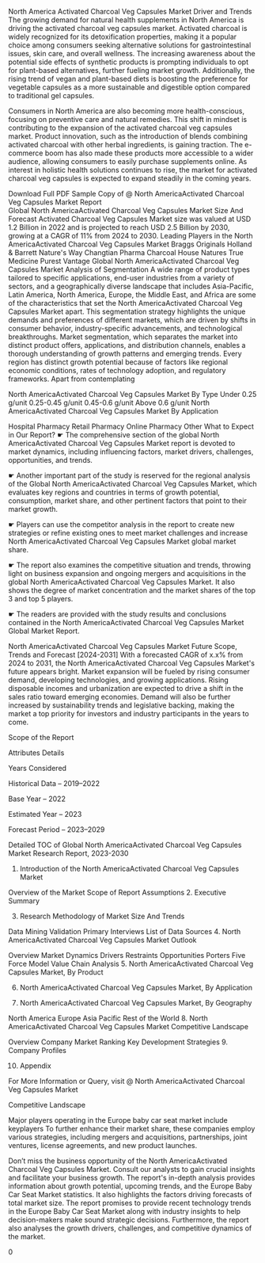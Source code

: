 North America Activated Charcoal Veg Capsules Market Driver and Trends
The growing demand for natural health supplements in North America is driving the activated charcoal veg capsules market. Activated charcoal is widely recognized for its detoxification properties, making it a popular choice among consumers seeking alternative solutions for gastrointestinal issues, skin care, and overall wellness. The increasing awareness about the potential side effects of synthetic products is prompting individuals to opt for plant-based alternatives, further fueling market growth. Additionally, the rising trend of vegan and plant-based diets is boosting the preference for vegetable capsules as a more sustainable and digestible option compared to traditional gel capsules.

Consumers in North America are also becoming more health-conscious, focusing on preventive care and natural remedies. This shift in mindset is contributing to the expansion of the activated charcoal veg capsules market. Product innovation, such as the introduction of blends combining activated charcoal with other herbal ingredients, is gaining traction. The e-commerce boom has also made these products more accessible to a wider audience, allowing consumers to easily purchase supplements online. As interest in holistic health solutions continues to rise, the market for activated charcoal veg capsules is expected to expand steadily in the coming years.

Download Full PDF Sample Copy of @ North AmericaActivated Charcoal Veg Capsules Market Report  
Global North AmericaActivated Charcoal Veg Capsules Market Size And Forecast
Activated Charcoal Veg Capsules Market size was valued at USD 1.2 Billion in 2022 and is projected to reach USD 2.5 Billion by 2030, growing at a CAGR of 11% from 2024 to 2030.
Leading Players in the North AmericaActivated Charcoal Veg Capsules Market
Braggs Originals
Holland & Barrett
Nature's Way
Changtian Pharma
Charcoal House
Natures True Medicine
Purest Vantage
Global North AmericaActivated Charcoal Veg Capsules Market Analysis of Segmentation
A wide range of product types tailored to specific applications, end-user industries from a variety of sectors, and a geographically diverse landscape that includes Asia-Pacific, Latin America, North America, Europe, the Middle East, and Africa are some of the characteristics that set the North AmericaActivated Charcoal Veg Capsules Market apart. This segmentation strategy highlights the unique demands and preferences of different markets, which are driven by shifts in consumer behavior, industry-specific advancements, and technological breakthroughs. Market segmentation, which separates the market into distinct product offers, applications, and distribution channels, enables a thorough understanding of growth patterns and emerging trends. Every region has distinct growth potential because of factors like regional economic conditions, rates of technology adoption, and regulatory frameworks. Apart from contemplating

North AmericaActivated Charcoal Veg Capsules Market By Type
Under 0.25 g/unit
0.25-0.45 g/unit
0.45-0.6 g/unit
Above 0.6 g/unit
North AmericaActivated Charcoal Veg Capsules Market By Application

Hospital Pharmacy
Retail Pharmacy
Online Pharmacy
Other
What to Expect in Our Report?
☛ The comprehensive section of the global North AmericaActivated Charcoal Veg Capsules Market report is devoted to market dynamics, including influencing factors, market drivers, challenges, opportunities, and trends.

☛ Another important part of the study is reserved for the regional analysis of the Global North AmericaActivated Charcoal Veg Capsules Market, which evaluates key regions and countries in terms of growth potential, consumption, market share, and other pertinent factors that point to their market growth.

☛ Players can use the competitor analysis in the report to create new strategies or refine existing ones to meet market challenges and increase North AmericaActivated Charcoal Veg Capsules Market global market share.

☛ The report also examines the competitive situation and trends, throwing light on business expansion and ongoing mergers and acquisitions in the global North AmericaActivated Charcoal Veg Capsules Market. It also shows the degree of market concentration and the market shares of the top 3 and top 5 players.

☛ The readers are provided with the study results and conclusions contained in the North AmericaActivated Charcoal Veg Capsules Market Global Market Report.

North AmericaActivated Charcoal Veg Capsules Market Future Scope, Trends and Forecast [2024-2031]
With a forecasted CAGR of x.x% from 2024 to 2031, the North AmericaActivated Charcoal Veg Capsules Market's future appears bright. Market expansion will be fueled by rising consumer demand, developing technologies, and growing applications. Rising disposable incomes and urbanization are expected to drive a shift in the sales ratio toward emerging economies. Demand will also be further increased by sustainability trends and legislative backing, making the market a top priority for investors and industry participants in the years to come.

Scope of the Report

Attributes Details

Years Considered

Historical Data – 2019–2022

Base Year – 2022

Estimated Year – 2023

Forecast Period – 2023–2029

Detailed TOC of Global North AmericaActivated Charcoal Veg Capsules Market Research Report, 2023-2030
1. Introduction of the North AmericaActivated Charcoal Veg Capsules Market

Overview of the Market
Scope of Report
Assumptions
2. Executive Summary

3. Research Methodology of Market Size And Trends

Data Mining
Validation
Primary Interviews
List of Data Sources
4. North AmericaActivated Charcoal Veg Capsules Market Outlook

Overview
Market Dynamics
Drivers
Restraints
Opportunities
Porters Five Force Model
Value Chain Analysis
5. North AmericaActivated Charcoal Veg Capsules Market, By Product

6. North AmericaActivated Charcoal Veg Capsules Market, By Application

7. North AmericaActivated Charcoal Veg Capsules Market, By Geography

North America
Europe
Asia Pacific
Rest of the World
8. North AmericaActivated Charcoal Veg Capsules Market Competitive Landscape

Overview
Company Market Ranking
Key Development Strategies
9. Company Profiles

10. Appendix

For More Information or Query, visit @ North AmericaActivated Charcoal Veg Capsules Market

Competitive Landscape

Major players operating in the Europe baby car seat market include keyplayers To further enhance their market share, these companies employ various strategies, including mergers and acquisitions, partnerships, joint ventures, license agreements, and new product launches.

Don’t miss the business opportunity of the North AmericaActivated Charcoal Veg Capsules Market. Consult our analysts to gain crucial insights and facilitate your business growth.
The report's in-depth analysis provides information about growth potential, upcoming trends, and the Europe Baby Car Seat Market statistics. It also highlights the factors driving forecasts of total market size. The report promises to provide recent technology trends in the Europe Baby Car Seat Market along with industry insights to help decision-makers make sound strategic decisions. Furthermore, the report also analyses the growth drivers, challenges, and competitive dynamics of the market.

0
